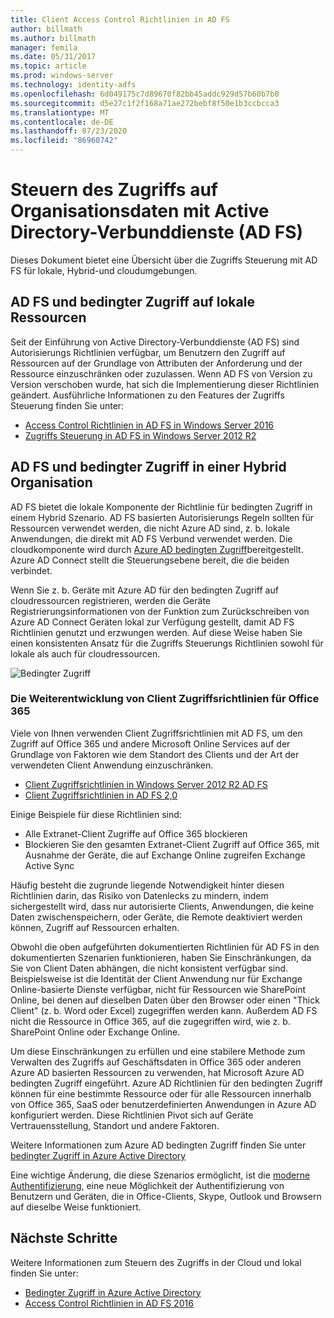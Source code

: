 ```yaml
---
title: Client Access Control Richtlinien in AD FS
author: billmath
ms.author: billmath
manager: femila
ms.date: 05/31/2017
ms.topic: article
ms.prod: windows-server
ms.technology: identity-adfs
ms.openlocfilehash: 6d049175c7d89670f82bb45addc929d57b60b7b0
ms.sourcegitcommit: d5e27c1f2f168a71ae272bebf8f50e1b3ccbcca3
ms.translationtype: MT
ms.contentlocale: de-DE
ms.lasthandoff: 07/23/2020
ms.locfileid: "86960742"
---
```

# <a name="controlling-access-to-organizational-data-with-active-directory-federation-services"></a>Steuern des Zugriffs auf Organisationsdaten mit Active Directory-Verbunddienste (AD FS)

Dieses Dokument bietet eine Übersicht über die Zugriffs Steuerung mit AD FS für lokale, Hybrid-und cloudumgebungen.  

## <a name="ad-fs-and-conditional-access-to-on-premises-resources"></a>AD FS und bedingter Zugriff auf lokale Ressourcen 
Seit der Einführung von Active Directory-Verbunddienste (AD FS) sind Autorisierungs Richtlinien verfügbar, um Benutzern den Zugriff auf Ressourcen auf der Grundlage von Attributen der Anforderung und der Ressource einzuschränken oder zuzulassen.  Wenn AD FS von Version zu Version verschoben wurde, hat sich die Implementierung dieser Richtlinien geändert.  Ausführliche Informationen zu den Features der Zugriffs Steuerung finden Sie unter:
- [Access Control Richtlinien in AD FS in Windows Server 2016](Access-Control-Policies-in-AD-FS.md)
- [Zugriffs Steuerung in AD FS in Windows Server 2012 R2](Manage-Risk-with-Conditional-Access-Control.md)


## <a name="ad-fs-and-conditional-access-in-a-hybrid-organization"></a>AD FS und bedingter Zugriff in einer Hybrid Organisation  

AD FS bietet die lokale Komponente der Richtlinie für bedingten Zugriff in einem Hybrid Szenario. AD FS basierten Autorisierungs Regeln sollten für Ressourcen verwendet werden, die nicht Azure AD sind, z. b. lokale Anwendungen, die direkt mit AD FS Verbund verwendet werden.  Die cloudkomponente wird durch [Azure AD bedingten Zugriff](/azure/active-directory/active-directory-conditional-access)bereitgestellt.  Azure AD Connect stellt die Steuerungsebene bereit, die die beiden verbindet.

Wenn Sie z. b. Geräte mit Azure AD für den bedingten Zugriff auf cloudressourcen registrieren, werden die Geräte Registrierungsinformationen von der Funktion zum Zurückschreiben von Azure AD Connect Geräten lokal zur Verfügung gestellt, damit AD FS Richtlinien genutzt und erzwungen werden.  Auf diese Weise haben Sie einen konsistenten Ansatz für die Zugriffs Steuerungs Richtlinien sowohl für lokale als auch für cloudressourcen.  

![Bedingter Zugriff](../deployment/media/Plan-Device-based-Conditional-Access-on-Premises/ADFS_ITPRO4.png)  


### <a name="the-evolution-of-client-access-policies-for-office-365"></a>Die Weiterentwicklung von Client Zugriffsrichtlinien für Office 365
Viele von Ihnen verwenden Client Zugriffsrichtlinien mit AD FS, um den Zugriff auf Office 365 und andere Microsoft Online Services auf der Grundlage von Faktoren wie dem Standort des Clients und der Art der verwendeten Client Anwendung einzuschränken.  
- [Client Zugriffsrichtlinien in Windows Server 2012 R2 AD FS](Access-Control-Policies-W2K12.md)
- [Client Zugriffsrichtlinien in AD FS 2,0](Access-Control-Policies-in-AD-FS-2.md)

Einige Beispiele für diese Richtlinien sind:
- Alle Extranet-Client Zugriffe auf Office 365 blockieren
- Blockieren Sie den gesamten Extranet-Client Zugriff auf Office 365, mit Ausnahme der Geräte, die auf Exchange Online zugreifen Exchange Active Sync

Häufig besteht die zugrunde liegende Notwendigkeit hinter diesen Richtlinien darin, das Risiko von Datenlecks zu mindern, indem sichergestellt wird, dass nur autorisierte Clients, Anwendungen, die keine Daten zwischenspeichern, oder Geräte, die Remote deaktiviert werden können, Zugriff auf Ressourcen erhalten.

Obwohl die oben aufgeführten dokumentierten Richtlinien für AD FS in den dokumentierten Szenarien funktionieren, haben Sie Einschränkungen, da Sie von Client Daten abhängen, die nicht konsistent verfügbar sind.  Beispielsweise ist die Identität der Client Anwendung nur für Exchange Online-basierte Dienste verfügbar, nicht für Ressourcen wie SharePoint Online, bei denen auf dieselben Daten über den Browser oder einen "Thick Client" (z. b. Word oder Excel) zugegriffen werden kann.  Außerdem AD FS nicht die Ressource in Office 365, auf die zugegriffen wird, wie z. b. SharePoint Online oder Exchange Online.

Um diese Einschränkungen zu erfüllen und eine stabilere Methode zum Verwalten des Zugriffs auf Geschäftsdaten in Office 365 oder anderen Azure AD basierten Ressourcen zu verwenden, hat Microsoft Azure AD bedingten Zugriff eingeführt.  Azure AD Richtlinien für den bedingten Zugriff können für eine bestimmte Ressource oder für alle Ressourcen innerhalb von Office 365, SaaS oder benutzerdefinierten Anwendungen in Azure AD konfiguriert werden.  Diese Richtlinien Pivot sich auf Geräte Vertrauensstellung, Standort und andere Faktoren.

Weitere Informationen zum Azure AD bedingten Zugriff finden Sie unter [bedingter Zugriff in Azure Active Directory](/azure/active-directory/active-directory-conditional-access)

Eine wichtige Änderung, die diese Szenarios ermöglicht, ist die [moderne Authentifizierung](https://blogs.office.com/2015/11/19/updated-office-365-modern-authentication-public-preview/), eine neue Möglichkeit der Authentifizierung von Benutzern und Geräten, die in Office-Clients, Skype, Outlook und Browsern auf dieselbe Weise funktioniert.

## <a name="next-steps"></a>Nächste Schritte
Weitere Informationen zum Steuern des Zugriffs in der Cloud und lokal finden Sie unter:

- [Bedingter Zugriff in Azure Active Directory](/azure/active-directory/active-directory-conditional-access)
- [Access Control Richtlinien in AD FS 2016](Access-Control-Policies-in-AD-FS.md)
